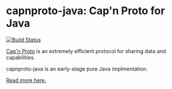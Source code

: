 # capnproto-java: Cap'n Proto for Java

[![Build Status](https://travis-ci.org/dwrensha/capnproto-java.svg?branch=master)](https://travis-ci.org/dwrensha/capnproto-java)


[Cap'n Proto](http://capnproto.org) is an extremely efficient protocol for sharing data
and capabilities.

capnproto-java is an early-stage pure Java implmentation.

[Read more here.](https://dwrensha.github.io/capnproto-java/index.html)
